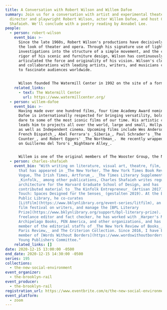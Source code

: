 ```yaml
---
title: A Conversation with Robert Wilson and Willem Dafoe
summary: Join us for a conversation with artist and experimental theater stage
  director and playwright Robert Wilson, actor Willem Dafoe, and host Charles
  Shafaieh. We'll conclude with a poetry reading by Annabel Lee.
people:
  - person: robert-wilson
    event_bio: >-
      Since the late 1960s, Robert Wilson's productions have decisively shaped
      the look of theater and opera. Through his signature use of light, his
      investigations into the structure of a simple movement, and the classical
      rigor of his scenic and furniture design, Wilson has continuously
      articulated the force and originality of his vision. Wilson's close ties
      and collaborations with leading artists, writers, and musicians continue
      to fascinate audiences worldwide.


      Wilson founded The Watermill Center in 1992 on the site of a former Western Union communication research facility near Southampton, Long Island, about two hours from New York City. Watermill fosters research in the arts of the stage, providing young and emerging artists with a unique environment for creation and exploration in theater and all its related art forms, and developing a strong global network transcending age, experience, social, religious and cultural backgrounds.  Watermill supports projects that integrate different genres and art forms, break with traditional forms of representation, and develop democratic and cross-cultural approaches. Watermill is about living and working together, and creating your own environment and sharing this experience with others.
    related_links:
      - text: The Watermill Center
        url: https://www.watermillcenter.org/
  - person: willem-dafoe
    event_bio: >-
      Having made over one hundred films, four time Academy Award nominee Willem
      Dafoe is internationally respected for bringing versatility, boldness, and
      dare to some of the most iconic films of our time. His artistic curiosity
      leads him to projects all over the world, large and small, Hollywood films
      as well as Independent cinema. Upcoming films include Wes Anderson's _The
      French Dispatch_, Abel Ferrara's _Siberia_, Paul Schrader's _The Card
      Counter_, and Robert Eggers' _The Northman_.  He recently wrapped shooting
      on Guillermo del Toro's _Nightmare Alley_.


      Willem is one of the original members of The Wooster Group, the New York based experimental theatre collective. He created and performed in all of the group's work from 1977 through 2005, both in the U.S. and internationally. Since then, he has worked with theatre directors Richard Foreman, Robert Wilson, Romeo Castellucci, and performance artist Marina Abramovic.
  - person: charles-shafaieh
    event_bio: "With writing on literature, visual art, theatre, film, and music
      that has appeared in _The New Yorker, The New York Times Book Review,
      Vogue, The Irish Times, Artforum_, _The Times Literary Supplement,_ and
      _Kinfolk,_ among other publications, Charles Shafaieh writes regularly on
      architecture for the Harvard Graduate School of Design, and has
      contributed material to _The Kinfolk Entrepreneur_ (Artisan 2017) and _The
      Touch: Spaces Designed for the Senses_ (gestalten 2019). At the Brooklyn
      Public Library, he co-curates
      [LitFilm](https://www.bklynlibrary.org/event-series/litfilm), an annual
      film festival on writers, and manage the [BPL Literary
      Prize](https://www.bklynlibrary.org/support/bpl-literary-prize). As a
      freelance editor and fact checker, he has worked with _Harper's Magazine_,
      Archipelago Books, PEN America, and other organizations, and has been a
      member of the editorial staffs of _The New York Review of Books_, _The
      Paris Review,_ and The Criterion Collection. Since 2016, I have been a
      member of [Words Without Borders](https://www.wordswithoutborders.org/)’
      Young Publishers Committee."
    related_links: []
date: 2020-12-15 13:00:00 -0500
end_date: 2020-12-15 14:30:00 -0500
series: 195
collections:
  - the-new-social-environment
event_organizer:
  - the-brooklyn-rail
event_producer:
  - the-brooklyn-rail
registration_url: https://www.eventbrite.com/e/the-new-social-environment-195-robert-wilson-and-willem-dafoe-tickets-132178057127
event_platform:
  - zoom
---
```

